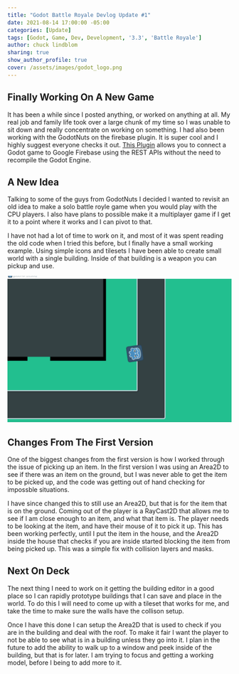 ```yaml
---
title: "Godot Battle Royale Devlog Update #1"
date: 2021-08-14 17:00:00 -05:00
categories: [Update]
tags: [Godot, Game, Dev, Development, '3.3', 'Battle Royale']
author: chuck lindblom
sharing: true
show_author_profile: true
cover: /assets/images/godot_logo.png
---
```


## Finally Working On A New Game

It has been a while since I posted anything, or worked on anything at all. My real job and family life took over a large chunk of my time so I was unable to sit down and really concentrate on working on something. I had also been working with the GodotNuts on the firebase plugin. It is super cool and I highly suggest everyone checks it out. <a href="https://github.com/GodotNuts/GodotFirebase">This Plugin</a> allows you to connect a Godot game to Google Firebase using the REST APIs without the need to recompile the Godot Engine.

## A New Idea

Talking to some of the guys from GodotNuts I decided I wanted to revisit an old idea to make a solo battle royle game when you would play with the CPU players. I also have plans to possible make it a multiplayer game if I get it to a point where it works and I can pivot to that.

I have not had a lot of time to work on it, and most of it was spent reading the old code when I tried this before, but I finally have a small working example. Using simple icons and tilesets I have been able to create small world with a single building. Inside of that building is a weapon you can pickup and use.

<a href="/images/br/br-1.gif"><img src="/images/br/br-1.gif" alt=""></a>

## Changes From The First Version

One of the biggest changes from the first version is how I worked through the issue of picking up an item. In the first version I was using an Area2D to see if there was an item on the ground, but I was never able to get the item to be picked up, and the code was getting out of hand checking for impossble situations.

I have since changed this to still use an Area2D, but that is for the item that is on the ground. Coming out of the player is a RayCast2D that allows me to see if I am close enough to an item, and what that item is. The player needs to be looking at the item, and have their mouse of it to pick it up. This has been working perfectly, until I put the item in the house, and the Area2D inside the house that checks if you are inside started blocking the item from being picked up. This was a simple fix with collision layers and masks.

## Next On Deck

The next thing I need to work on it getting the building editor in a good place so I can rapidly prototype buildings that I can save and place in the world. To do this I will need to come up with a tileset that works for me, and take the time to make sure the walls have the collison setup. 

Once I have this done I can setup the Area2D that is used to check if you are in the building and deal with the roof. To make it fair I want the player to not be able to see what is in a building unless they go into it. I plan in the future to add the ability to walk up to a window and peek inside of the building, but that is for later. I am trying to focus and getting a working model, before I being to add more to it.